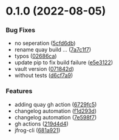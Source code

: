 # 0.1.0 (2022-08-05)


### Bug Fixes

* no seperation ([5cfd6db](https://github.com/infralovers/training-cicd-container/commit/5cfd6dbaef44de83520b08f5270ed96e69e7d640))
* rename quay build ... ([7a7c1f7](https://github.com/infralovers/training-cicd-container/commit/7a7c1f704387286c6e8278384796e6e78806a41b))
* typos ([02686ca](https://github.com/infralovers/training-cicd-container/commit/02686ca23d5ddb748fd462d0c2b7ac08b50895d7))
* update pip to fix build failure ([e5e3122](https://github.com/infralovers/training-cicd-container/commit/e5e3122513898a1fc864c9e3a293af1ba87023ba))
* vault version ([071842d](https://github.com/infralovers/training-cicd-container/commit/071842d7c71c533668fe7d8012538c6360a55733))
* without tests ([d6cf7a9](https://github.com/infralovers/training-cicd-container/commit/d6cf7a9935cbdd02239570213181aea343770568))


### Features

* adding quay gh action ([6729fc5](https://github.com/infralovers/training-cicd-container/commit/6729fc517c547edd1cddcdf0d22b3865985f589c))
* changelog automation ([f1d293d](https://github.com/infralovers/training-cicd-container/commit/f1d293daa39445c8a7de3865817222966f58a425))
* changelog automation ([7e598f7](https://github.com/infralovers/training-cicd-container/commit/7e598f75bdc52abd4a915a63b120977265b571f4))
* gh actions ([219d4d4](https://github.com/infralovers/training-cicd-container/commit/219d4d455e09eebe26559940f0bc9e8032c11788))
* jfrog-cli ([681a921](https://github.com/infralovers/training-cicd-container/commit/681a921148f0f214a365850b1e2881b3a4ad273d))




